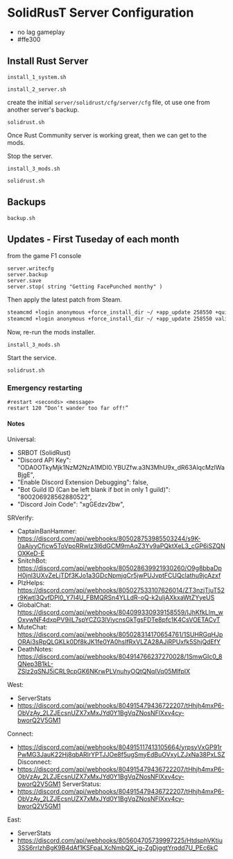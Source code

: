 # SolidRusT Server Configuration

 - no lag gameplay
 - #ffe300

## Install Rust Server

`install_1_system.sh`

`install_2_server.sh`

create the initial `server/solidrust/cfg/server/cfg` file, ot use one from another server's backup.

`solidrust.sh`

Once Rust Community server is working great, then we can get to the mods.

Stop the server.

`install_3_mods.sh`

`solidrust.sh`

## Backups

`backup.sh`

## Updates - First Tuseday of each month

from the game F1 console

```
server.writecfg
server.backup
server.save
server.stop( string "Getting FacePunched monthy" )
```

Then apply the latest patch from Steam.

```bash
steamcmd +login anonymous +force_install_dir ~/ +app_update 258550 +quit
steamcmd +login anonymous +force_install_dir ~/ +app_update 258550 validate +quit
```

Now, re-run the mods installer.

`install_3_mods.sh`

Start the service.

`solidrust.sh`


### Emergency restarting

```
#restart <seconds> <message>
restart 120 “Don’t wander too far off!”
```






#### Notes

Universal:
- SRBOT (SolidRust)
- "Discord API Key": "ODA0OTkyMjk1NzM2NzA1MDI0.YBUZfw.a3N3MhU9x_dR63AlqcMzlWaBjgE",
- "Enable Discord Extension Debugging": false,
- "Bot Guild ID (Can be left blank if bot in only 1 guild)": "800206928562880522",
- "Discord Join Code": "xgGEdzv2bw",

SRVerify:
- CaptainBanHammer: https://discord.com/api/webhooks/805028753985503244/s9K-0aAiyyCficw5ToVpoRRwIz3I6dGCM9mAqZ3Yv9aPQktXeL3_cGP6iSZQNOXKeD-E
- SnitchBot: https://discord.com/api/webhooks/805028639921930260/O9g8bbaDpH0jnl3UXvZeLjTDf3KJo1a3GDcNpmjqCr5jwPUJvptFCUQclathu9jcAzxf
- PlzHelps: https://discord.com/api/webhooks/805027533107626014/ZT3nzjTjuT52r9Kwtl3QvfDPl0_Y7I4U_FBMQRSn4YLLdR-oQ-k2uljAXkxaWtZYyeUS
- GlobalChat: https://discord.com/api/webhooks/804099330939158559/IJhKfkLlm_wOxywNF4dxpPV9iIL7spYCZG3lViycnsGkTgsFDTe8pfc1K4CsVOETACvT
- MuteChat: https://discord.com/api/webhooks/805028314170654761/1SUHRGqHJpORAi3sRpQLGKLk0Df8kJK1fe0YA0hsIfRxVLZA28AJiRPUxfk5ShjQdEfY
- DeathNotes: https://discord.com/api/webhooks/804914766237270028/1SmwGIc0_8QNep3B1kL-ZSlz2qSNJ5iCRL9cpGK6NKrwPLVnuhyOQtQNqIVq05MlfplX

West:
- ServerStats
- https://discord.com/api/webhooks/804915479436722207/tHhjh4mxP6-ObVzAy_2LZJEcsnUZX7xMxJYd0Y1BgVqZNosNFlXxv4cy-bworQ2V5GM1

Connect:
- https://discord.com/api/webhooks/804915117413105664/yrpsyVxGP91rPwMG3JauK22Hj8qbARlrYPTJJOe8f5ugSmyEdBuOVxyLZJxNa38PxLSZ
Disconnect:
- https://discord.com/api/webhooks/804915479436722207/tHhjh4mxP6-ObVzAy_2LZJEcsnUZX7xMxJYd0Y1BgVqZNosNFlXxv4cy-bworQ2V5GM1
ServerStatus:
- https://discord.com/api/webhooks/804915479436722207/tHhjh4mxP6-ObVzAy_2LZJEcsnUZX7xMxJYd0Y1BgVqZNosNFlXxv4cy-bworQ2V5GM1

East:
- ServerStats
- https://discord.com/api/webhooks/805604705739997225/HtdsphVKtiu3SS6rrlzhBgK9B4dAf1KSFpaLXcNmbQX_jg-ZgDjggtYrqdd7U_PEc6kC

